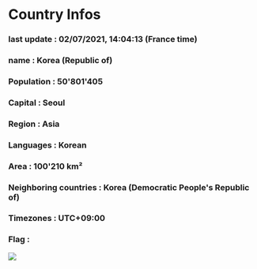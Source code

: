 # Country  Infos
### last update : 02/07/2021, 14:04:13 (France time)

### name : Korea (Republic of)
### Population : 50'801'405
### Capital : Seoul
### Region : Asia
### Languages : Korean
### Area : 100'210 km²
### Neighboring countries : Korea (Democratic People's Republic of)
### Timezones : UTC+09:00

### Flag :
![](https://restcountries.eu/data/kor.svg)